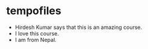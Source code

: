 # tempofiles

- Hirdesh Kumar says that this is an amazing course.
- I love this course.
- I am from Nepal.